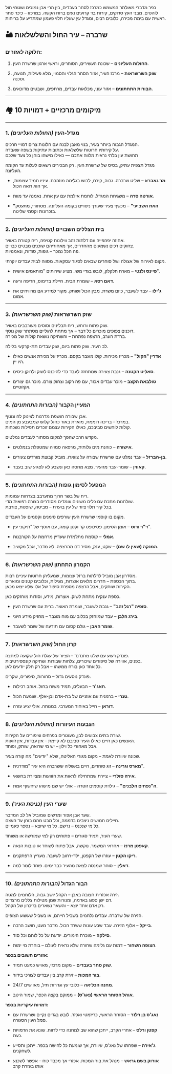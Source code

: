 כפר מדברי מאולתר המשמש כמרכז לסחר בעבדים, בין הרי אבן נמוכים ושטחי חול לוהטים. מבני העץ סדוקים, קירות בד קרועים נעים ברוח הקשה. במרכזו – כיכר סחר ראשית עם בימת מכירה, כלובים רבים, ומגדל עץ שעליו תלוי פעמון שמתריע על בריחות.


## 🏜️ **שרברה – עיר החול והשלשלאות**

### חלוקה לאזורים:

1. **החולות העליונים** – שכונת העשירים, הסוחרים, וראשי ארגון שרשרת העין.
    
2. **שוק השרשראות** – מרכז העיר, אזור הסחר הגלוי והסמוי, מלא פעילות, תנועה, וסכנה.
    
3. **הבורות התחתונים** – אזור עוני, מכלאות עבדים, מרתפים, ושבטים מדוכאים.
    

---

## 🏘️ **10 מיקומים מרכזיים + דמויות**

---

### 1. **מגדל-העין** _(החולות העליונים)_
המגדל הגבוה ביותר בעיר, בנוי מאבן לבנה עם חלונות צרים דמויי חרכים.  
על קירותיו חרוטות שלשלאות וכתובות עתיקות בשפה שאבדה.  
תחושת עין בלתי נראית מלווה אתכם — כאילו מישהו בוחן כל צעד שלכם

מגדל תצפית עתיק, בסיס של שרשרת העין. רק הבכירים רשאים לעלות עד הקומה העליונה.

- **מר גאברא** – שליט שרברה. גבוה, קירח, לבוש בגלימה מוזהבת. עיניו תמיד עצומות, אך הוא רואה הכול.
    
- **אורטה סרה** – משגיחת המגדל. לוחמת אילמת עם עין אחת. נאמנה עד מוות.
    
- **"האח השביעי"** – מכשף צעיר שעורך ניסויים בקומה העליונה. מסתורי, מתעסק בזכרונות וקסמי שליטה.
    

---

### 2. **בית הצללים השבויים** _(החולות העליונים)_

אחוזה יפהפייה עם דלתות זהב ווילונות קטיפה, ריח קטורת באוויר.  
צחוקים רכים נשמעים מהחדרים, אך מאחוריהם שוכנים מבטים כבויים.  
פה הכל נמכר – גופות, סודות, ונאמנויות.

מקום לאירוח של אצולה ושל סוחרים שבאים לסגור עסקאות. מסווה לבית עבדים יוקרתי.

- **פיינס ולנטי** – מארח חלקלק, לובש בגדי משי. מציע שירותים "מותאמים אישית".
    
- **דאם רסא** – שומרת הבית. חיילת בדימוס, חריפה ורעה.
    
- **ג'ילו** – עבד לשעבר, כיום משרת. מבין הכול ושותק. מקור למידע אם מרוויחים את אמונו.
    

---

### 3. **שוק השרשראות** _(שוק השרשראות)_

שוק פתוח ורוחש, ריח תבלינים וסוסים מעורבבים באוויר.  
דוכנים צפופים מוכרים כל דבר – אך מתחת לרגליים מסתתר שוק נוסף.  
ברדת הערב, הרצפה נפתחת – והשתיקה נושאת קולות של מכירה.

לב העיר. שוק פתוח ביום, שוק עבדים תת-קרקעי בלילה.

- **אדרין "הקול"** – מכריז מכירות. קולו מוגבר בקסם. מכריז על מכירת אנשים כאילו היו יין.
    
- **סאליט הקטנה** – גנבת צעירה שמתחזה לעבד כדי להיכנס לשוק ולרוקן כיסים.
    
- **טולבאת הקצב** – מוכר עבדים אכזר, עם פה רקוב וצחוק צורם. מוכר גם יצורים אקזוטיים.
    

---

### 4. **המעיין הקבור** _(הבורות התחתונים)_

אבן שבורה חושפת מדרגות לצינוק לח ונוטף.  
במרכז – בריכה דוממת, מוארת באור כחול קלוש שמבעבע מן המים.  
קולות לוחשים סביבכם, כאילו הקירות עצמם זוכרים תפילות נשכחות.

מקדש חרב שהפך למקום מסתור לעבדים נמלטים.

- **אישורה** – כוהנת מים גלותית, מרפאה סמויה שמטפלת בנמלטים.
    
- **בן-הברזל** – עבד נמלט עם שרשרת שבורה על צווארו. מוביל קבוצת מורדים צעירים.
    
- **קאווין** – שומר-עבר מהעיר. מצא מחסה כאן ונשבע לא לפגוע שוב בעבד.
    

---

### 5. **המפעל לסימון גופות** _(הבורות התחתונים)_

ריח של בשר חרוך מתערבב בצרחות עמומות.  
שולחנות מתכת עם כלים משונים עומדים מסודרים בצורה רפואית מדי.  
בכל קיר תלוי ציור של עין בוערת – מביטה, שופטת, צורבת.

מקום בו קוסמי שרשרת העין שורפים סימנים וקסמים על העבדים.

- **ד"ר ורוס** – אומן הסימון. פסיכופט קר וקטן קומה, עם אוסף של "תיקוני עין".
    
- **אמלי** – קוסמת מתלמדת שעדיין מרחמת על הקורבנות.
    
- **המנקה (שאין לו שם)** – שקט, ענק, מסיר דם מהרצפה. לא מדבר, אבל מקשיב.
    

---

### 6. **הקמרון התחתון** _(שוק השרשראות)_

מסדרון אבן מוביל לדלתות ברזל עצומות, שמעליהן חרוטות עיניים רבות.  
בתוך הכספת – חדרים מלאים אוצרות, מגילות, וכלובים קטנים ומוארים.  
הקירות שותקים, אבל הרצפה מספרת סיפור של אלו שלא יצאו מכאן.

כספת ענקית מתחת לשוק. אוצרות, מידע, וסודות מוחזקים כאן.

- **סופיה "רגל זהב"** – גנבת לשעבר, שומרת האוצר. ברית עם שרשרת העין.
    
- **בירג הלבן** – עבד שמוחזק בכלוב עם מוח מוגבר – מחזיק מידע חיוני.
    
- **שומר האבן** – גולם קסום עם תודעה של שומר לשעבר.
    

---

### 7. **קרון החול** _(שוק השרשראות)_

פונדק רעוע עם שלט מתנדנד – הציור של עגלת חול שקועה למחצה.  
בפנים, אווירה של סיפורים שיכורים, צלחות שבורות ושתיקה קונספירטיבית.  
כל אחד כאן בורח ממשהו – אבל רק חלק יודעים לאן.

פונדק נוסעים גדול – סחורות, סיפורים, שקרים.

- **חאג'ר** – הבעלים, תמיד משוח בחול. אוהב רכילות.
    
- **טנרי** – ברמנית עם אוזניים של בת-אדם ובן-אלף. שומעת הכול.
    
- **דוראן** – חייל באיחוד המערבי. במנוחה. אולי יציע עזרה.
    

---

### 8. **הגבעות העיוורות** _(החולות העליונים)_

שורת בתים צבועים לבן, מעוטרים בפרחים וציפורים על הקירות.  
האנשים כאן חיים כאילו העיר סביבם לא קיימת – אין עבדות, אין זוועות.  
אבל מאחורי כל וילון – יש מי שרואה, שותק, ופוחד.

שכונה עיוורת לאמת – מקום מגורי האליטה, שלא "יודעים" מה קורה בעיר.

- **מארס וגרינה** – זוג סוחרים, חיים באשליה ששרברה היא עיר "מודרנית".
    
- **אירה סולרי** – ציירת שמתחילה לראות את הזוועות ומציירת בחשאי.
    
- **ה"נפחים הלבנים"** – גילדת קוסמים זוטרה – אולי יש שם מישהו שיחשוף אמת.
    

---

### 9. **שערי העין** _(כניסת העיר)_

שער אבן אפור ומרשים שמוביל אל לב המדבר.  
חיילים חמושים ניצבים בדממה, וכל מבט מהם בוחן עד העצם.  
כל מי שנכנס – נרשם. כל מי שיוצא – נספר פעמיים.

שערי העיר, תמיד סגורים – פתוחים רק למי שמורשה או משוחד.

- **קאפטן מרנז** – אחראי המשמר. נוקשה, אבל פתוח לשוחד או טובות הנאה.
    
- **ריקו הקטן** – עוזרו של הקפטן, ילד-רחוב לשעבר. מעריץ הרפתקנים.
    
- **דאלין** – סוחר שמנסה לצאת מהעיר כבר ימים. פוחד לומר למה.
    

---

### 10. **הבור הגדול** _(הבורות התחתונים)_

זירה אכזרית חצובה באבן – הקהל יושב גבוה, הלוחמים למטה.  
דם ישן ספוג באדמה, ומנורות שמן מטילות צללים מרצדים.  
רק אדם אחד יוצא – והשאר נשארים בזיכרון של הקהל.

הזירה של שרברה. עבדים נלחמים בשביל חייהם, או בשביל שעשוע הצופים.

- **בייקל** – אלוף הזירה. עבד שבע עונות ששרד הכול. מדבר מעט, חושב הרבה.
    
- **סילקה** – מוכרת הימורים. יודעת על כל לוחם וכל סוד.
    
- **הצופה השחור** – דמות עם גלימה שחורה שלא נראית לעולם – בוחרת מי ימות.


**אזורים חשובים בכפר:**

- **שוק סחר בעבדים** – מקום מרכזי, מאויש כמעט תמיד.
    
- **בור המכות** – זירת קרב בין עבדים לצורכי בידור.
    
- **מחנה הכליאה** – כלובי עץ וגדרות תיל, מאוישים 24/7.
    
- **אוהל הסוחר הראשי (נאג'ס)** – ממוקם בקצה הכפר, שמור היטב.
    

**דמויות עיקריות בכפר:**

- **נאג'ס בן רלזר** – הסוחר הראשי, כריזמטי ואכזר. לובש בגדים נקיים ושרשרת עם סמל העין הסגורה.
    
- **קפטן ורלס** – אחרי הקרב, ייתכן שהוא שב למחנה כדי לדווח. שונא את הדמויות כעת.
    
- **ג'אירה** – שפחתו של נאג'ס, עיוורת, אך שומעת כל לחישה בכפר. ייתכן ותסייע לשחקנים.
    
- **אורוק בשם גראש** – מנהל את בור המכות. אכזרי אך מכבד כוח – אפשר לשכנע אותו בעזרת קרב